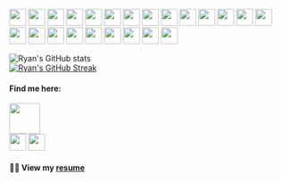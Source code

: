 <!-- Thank you for inspecting my code! Connect with me at dev@ryanbiondo.com -->
<p>
  <img src="https://img.shields.io/badge/-HTML-E34F26?style=for-the-badge&logo=HTML5&logoColor=white" height="30"/>
  <img src="https://img.shields.io/badge/-CSS-1565C0?style=for-the-badge&logo=CSS3&logoColor=white" height="30"/>
  <img src="https://img.shields.io/badge/-JavaScript-323330?style=for-the-badge&logo=javascript&logoColor=white" height="30"/>
  <img src="https://img.shields.io/badge/-TypeScript-4527A0?style=for-the-badge&logo=TypeScript&logoColor=white" height="30"/>
  <img src="https://img.shields.io/badge/-jQuery-00838F?style=for-the-badge&logo=jQuery&logoColor=white" height="30"/> 
  <img src="https://img.shields.io/badge/-React.js-1E88E5?style=for-the-badge&logo=React&logoColor=white" height="30"/>
  <img src="https://img.shields.io/badge/-Node.js-2E7D32?style=for-the-badge&logo=Node.js&logoColor=white" height="30"/>
  <img src="https://img.shields.io/badge/-Next.js-000000?style=for-the-badge&logo=Next.js&logoColor=white" height="30"/>
  <img src="https://img.shields.io/badge/-Three.js-4E342E?style=for-the-badge&logo=Three.js&logoColor=white" height="30"/>
  <img src="https://img.shields.io/badge/-SASS-D81B60?style=for-the-badge&logo=SASS&logoColor=white" height="30"/>
  <img src="https://img.shields.io/badge/-Bootstrap-6A1B9A?style=for-the-badge&logo=Bootstrap&logoColor=white" height="30"/>
  <img src="https://img.shields.io/badge/-Tailwind_CSS-00695C?style=for-the-badge&logo=Tailwind-CSS&logoColor=white" height="30"/>
  <img src="https://img.shields.io/badge/-Chakra_UI-3E2723?style=for-the-badge&logo=Chakra-UI&logoColor=white" height="30"/>
  <img src="https://img.shields.io/badge/-DaisyUI-FF6F00?style=for-the-badge&logo=DaisyUI&logoColor=white" height="30"/>
  <img src="https://img.shields.io/badge/-RadixUI-E91E631?style=for-the-badge&logo=radix-ui&logoColor=white" height="30"/>
  <img src="https://img.shields.io/badge/-MySQL-283593?style=for-the-badge&logo=mysql&logoColor=white" height="30"/>
  <img src="https://img.shields.io/badge/-Prisma-0D47A1?style=for-the-badge&logo=prisma&logoColor=white" height="30"/>
  <img src="https://img.shields.io/badge/-Zod-3E2723?style=for-the-badge&logo=zod&logoColor=white" height="30"/>
  <img src="https://img.shields.io/badge/-SQL-257B45?style=for-the-badge&logo=sqlite&logoColor=white" height="30"/>
  <img src="https://img.shields.io/badge/-Intune-E65100?style=for-the-badge&logo=codementor&logoColor=white" height="30"/>
  <img src="https://img.shields.io/badge/-Jamf-007ACC?style=for-the-badge&logo=apple&logoColor=white" height="30"/>
  <img src="https://img.shields.io/badge/-Asana-FF6347?style=for-the-badge&logo=asana&logoColor=white" height="30"/>
  <img src="https://img.shields.io/badge/-Git-7C3AED?style=for-the-badge&logo=git&logoColor=white" height="30"/>
</p>

![Ryan's GitHub stats](https://github-readme-stats.vercel.app/api?username=Ryan-Biondo&hide=stars,contribs,issues&show_icons=true&theme=tokyonight)
<br />
[![Ryan's GitHub Streak](https://streak-stats.demolab.com/?user=Ryan-Biondo&theme=tokyonight)](https://git.io/streak-stats)
<br />

#### Find me here:
<a href="https://ryanbiondo.com"><img src="https://img.shields.io/badge/-Portfolio-5432a8?&style=for-the-badge&logo=startrek&logoColor=white" height="54.5" /></a>
<br />
  <a href="https://www.linkedin.com/in/ryan-biondo/"><img src="https://img.shields.io/badge/LinkedIn-%230077B5.svg?&style=for-the-badge&logo=linkedin&logoColor=white" height="30" /></a>
  <a href="https://x.com/RyanBiondo/"><img src="https://img.shields.io/badge/(Twitter)-%231DA1F2.svg?&style=for-the-badge&logo=x&logoColor=white" height="30" /></a>
<br />
#### 👨‍💼 View my [resume](https://ryanbiondo.com/resume)
